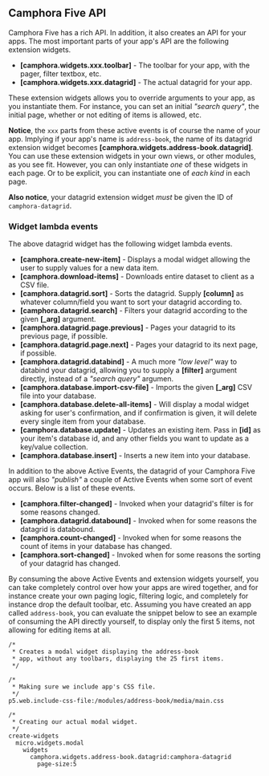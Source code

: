 
## Camphora Five API

Camphora Five has a rich API. In addition, it also creates an API for your apps. The most important
parts of your app's API are the following extension widgets.

- __[camphora.widgets.xxx.toolbar]__ - The toolbar for your app, with the pager, filter textbox, etc.
- __[camphora.widgets.xxx.datagrid]__ - The actual datagrid for your app.

These extension widgets allows you to override arguments to your app, as you instantiate them.
For instance, you can set an initial _"search query"_, the initial page, whether or not editing of items
is allowed, etc.

**Notice**, the `xxx` parts from these active events is of course the name of your app. Implying if your
app's name is `address-book`, the name of its datagrid extension widget becomes
__[camphora.widgets.address-book.datagrid]__. You can use these extension widgets in your own views,
or other modules, as you see fit. However, you can only instantiate _one_ of these widgets in each page.
Or to be explicit, you can instantiate one of _each kind_ in each page.

**Also notice**, your datagrid extension widget _must_ be given the ID of `camphora-datagrid`.

### Widget lambda events

The above datagrid widget has the following widget lambda events.

- __[camphora.create-new-item]__ - Displays a modal widget allowing the user to supply values for a new data item.
- __[camphora.download-items]__ - Downloads entire dataset to client as a CSV file.
- __[camphora.datagrid.sort]__ - Sorts the datagrid. Supply __[column]__ as whatever column/field you want to sort your datagrid according to.
- __[camphora.datagrid.search]__ - Filters your datagrid according to the given __[\_arg]__ argument.
- __[camphora.datagrid.page.previous]__ - Pages your datagrid to its previous page, if possible.
- __[camphora.datagrid.page.next]__ - Pages your datagrid to its next page, if possible.
- __[camphora.datagrid.databind]__ - A much more _"low level"_ way to databind your datagrid, allowing you to supply a __[filter]__ argument directly, instead of a _"search query"_ argumen.
- __[camphora.database.import-csv-file]__ - Imports the given __[\_arg]__ CSV file into your database.
- __[camphora.database.delete-all-items]__ - Will display a modal widget asking for user's confirmation, and if confirmation is given, it will delete every single item from your database.
- __[camphora.database.update]__ - Updates an existing item. Pass in __[id]__ as your item's database id, and any other fields you want to update as a key/value collection.
- __[camphora.database.insert]__ - Inserts a new item into your database.

In addition to the above Active Events, the datagrid of your Camphora Five app will also _"publish"_ a couple of
Active Events when some sort of event occurs. Below is a list of these events.

- __[camphora.filter-changed]__ - Invoked when your datagrid's filter is for some reasons changed.
- __[camphora.datagrid.databound]__ - Invoked when for some reasons the datagrid is databound.
- __[camphora.count-changed]__ - Invoked when for some reasons the count of items in your database has changed.
- __[camphora.sort-changed]__ - Invoked when for some reasons the sorting of your datagrid has changed.

By consuming the above Active Events and extension widgets yourself, you can take completely control over
how your apps are wired together, and for instance create your own paging logic, filtering logic, and completely
for instance drop the default toolbar, etc. Assuming you have created an app called `address-book`, you
can evaluate the snippet below to see an example of consuming the API directly yourself, to display only
the first 5 items, not allowing for editing items at all.

```hyperlambda-snippet
/*
 * Creates a modal widget displaying the address-book
 * app, without any toolbars, displaying the 25 first items.
 */

/*
 * Making sure we include app's CSS file.
 */
p5.web.include-css-file:/modules/address-book/media/main.css

/*
 * Creating our actual modal widget.
 */
create-widgets
  micro.widgets.modal
    widgets
      camphora.widgets.address-book.datagrid:camphora-datagrid
        page-size:5
```
